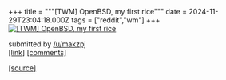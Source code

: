 +++
title = """[TWM] OpenBSD, my first rice"""
date = 2024-11-29T23:04:18.000Z
tags = ["reddit","wm"]
+++
[![[TWM] OpenBSD, my first rice](https://preview.redd.it/c0sokfn59x3e1.png?width=640&crop=smart&auto=webp&s=65c95664a5e4b1c0de8d4a049c5b1a77f12cd098 "[TWM] OpenBSD, my first rice")](https://www.reddit.com/r/unixporn/comments/1h2ydnl/twm_openbsd_my_first_rice/)

submitted by [/u/makzpj](https://www.reddit.com/user/makzpj)  
[\[link\]](https://i.redd.it/c0sokfn59x3e1.png) [\[comments\]](https://www.reddit.com/r/unixporn/comments/1h2ydnl/twm_openbsd_my_first_rice/)

[[source]](https://www.reddit.com/r/unixporn/comments/1h2ydnl/twm_openbsd_my_first_rice/)
